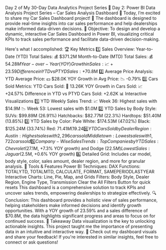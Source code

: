 Day 2 of My 30-Day Data Analytics Project Series
🚗 Day 2: Power BI Data Analysis Project Series – Car Sales Analysis Dashboard 🚗
Today, I’m excited to share my Car Sales Dashboard project! 🚀
The dashboard is designed to provide real-time insights into car sales performance and help dealerships make informed data-driven decisions. 
🎯 Objective:
To design and develop a dynamic, interactive Car Sales Dashboard in Power BI, visualizing critical KPIs to track sales performance and facilitate data-driven decision-making.

Here's what I accomplished:
🏆 Key Metrics
1️⃣ Sales Overview:
Year-to-Date (YTD) Total Sales: 💰 $371.2M
Month-to-Date (MTD) Total Sales: 💰 $54.28M
Year-over-Year (YOY) Growth in Sales: 📈 +23.59%
Difference in YTD vs PTYD Sales: +$70.8M
2️⃣ Average Price Analysis:
YTD Average Price: 💵 $28.0K
YOY Growth in Avg Price: 📉 -0.79%
3️⃣ Cars Sold Metrics:
YTD Cars Sold: 🚗 13.26K
YOY Growth in Cars Sold: 📈 +24.57%
Difference in YTD vs PTYD Cars Sold: +2.62K
📊 Interactive Visualizations
1️⃣ YTD Weekly Sales Trend:
📈 Week 36: Highest sales with $14.9M
📉 Week 53: Lowest sales with $1.0M
2️⃣ YTD Sales by Body Style:
SUVs: $99.89M (26.91%)
Hatchbacks: $82.77M (22.3%)
Hardtops: $51.40M (13.85%)
3️⃣ YTD Sales by Color:
Pale White: $174.53M (47.02%)
Black: $125.24M (33.74%)
Red: $71.41M (19.24%)
4️⃣ YTD Cars Sold by Dealer Region:
Austin: Highest sales with 2,296 cars sold
Middletown: Lowest sales with 1,722 cars sold
5️⃣ Company-Wise Sales Trends:
Top Companies by YTD Sales: Chevrolet ($27.1M, +7.3% YOY growth) and Dodge ($22.5M)
Lowest Sales: Jaguar ($2.5M, +0.6% YOY growth)
6️⃣ Detailed Grid: Includes car model, body style, color, sales amount, dealer region, and more for granular analysis.
🔧 Tools & Features
Power BI Techniques:
DAX Functions: TOTALYTD, TOTALMTD, CALCULATE, FORMAT, SAMEPERIODLASTYEAR
Interactive Charts: Line, Pie, Map, and Grids
Filters: Body Style, Dealer Region, Engine Type, Transmission
Clear the All Filters Button for quick resets
This dashboard is a comprehensive solution to track KPIs and uncover sales trends, empowering dealerships to strategize effectively.
🔍 Conclusion:
This dashboard provides a holistic view of sales performance, helping stakeholders make informed decisions and identify growth opportunities. With a YOY growth of 23.59% and a sales difference of $70.8M, the data highlights significant progress and areas to focus on for continued success.
🎯 Takeaway
Data visualization is the key to unlocking actionable insights. This project taught me the importance of presenting data in an intuitive and interactive way.
👀 Check out my dashboard visuals and share your feedback! If you're interested in similar insights, feel free to connect or ask questions!